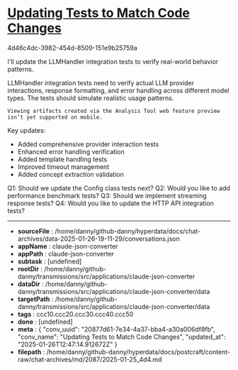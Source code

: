 # [Updating Tests to Match Code Changes](https://claude.ai/chat/20877d61-7e34-4a37-bba4-a30a006df8fb)

4d46c4dc-3982-454d-8509-151e9b25759a

 I'll update the LLMHandler integration tests to verify real-world behavior patterns.

<antThinking>LLMHandler integration tests need to verify actual LLM provider interactions, response formatting, and error handling across different model types. The tests should simulate realistic usage patterns.</antThinking>
```
Viewing artifacts created via the Analysis Tool web feature preview isn’t yet supported on mobile.
```



Key updates:
- Added comprehensive provider interaction tests
- Enhanced error handling verification
- Added template handling tests
- Improved timeout management
- Added concept extraction validation

Q1: Should we update the Config class tests next?
Q2: Would you like to add performance benchmark tests?
Q3: Should we implement streaming response tests?
Q4: Would you like to update the HTTP API integration tests?

---

* **sourceFile** : /home/danny/github-danny/hyperdata/docs/chat-archives/data-2025-01-26-19-11-29/conversations.json
* **appName** : claude-json-converter
* **appPath** : claude-json-converter
* **subtask** : [undefined]
* **rootDir** : /home/danny/github-danny/transmissions/src/applications/claude-json-converter
* **dataDir** : /home/danny/github-danny/transmissions/src/applications/claude-json-converter/data
* **targetPath** : /home/danny/github-danny/transmissions/src/applications/claude-json-converter/data
* **tags** : ccc10.ccc20.ccc30.ccc40.ccc50
* **done** : [undefined]
* **meta** : {
  "conv_uuid": "20877d61-7e34-4a37-bba4-a30a006df8fb",
  "conv_name": "Updating Tests to Match Code Changes",
  "updated_at": "2025-01-26T12:47:14.912672Z"
}
* **filepath** : /home/danny/github-danny/hyperdata/docs/postcraft/content-raw/chat-archives/md/2087/2025-01-25_4d4.md